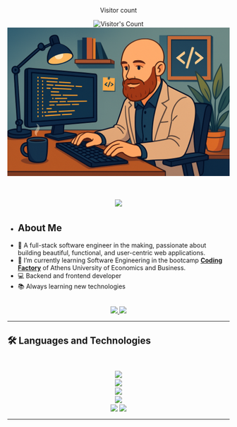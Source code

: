 <div align="center"> 
  <p>Visitor count</p>
  <img src="https://profile-counter.glitch.me/{GeorgeDurieux}/count.svg" alt="Visitor's Count" />
</div>

<img src="https://github.com/GeorgeDurieux/GeorgeDurieux/blob/main/me_coding.png" alt="Banner of a developer sitting in front of a desk">

<h1 align="center">
    <img src="https://readme-typing-svg.herokuapp.com/?font=Inter&size=48&center=true&vCenter=true&width=500&height=70&color=4493F8&duration=4000&lines=Hi+There!+👋;+I'm+George+Durieux!;" />
</h1>

- ##  About Me
- 🚀 A full-stack software engineer in the making, passionate about building beautiful, functional, and user-centric web applications.
- 🌱 I’m currently learning Software Engineering in the bootcamp **[Coding Factory](https://codingfactory.aueb.gr/)** of Athens University of Economics and Business.
- 💻 Backend and frontend developer
- 📚 Always learning new technologies

  
<br>

<div align="center">
  <a href="mailto:giorgosdurieux@gmail.com">
    <img src="https://img.shields.io/badge/Gmail-333333?style=for-the-badge&logo=gmail&logoColor=red" />
  </a>
  <a href="https://www.linkedin.com/in/george-durieux-2622a81b1/" target="_blank">
    <img src="https://img.shields.io/badge/LinkedIn-0077B5?style=for-the-badge&logo=linkedin&logoColor=white" target="_blank" />
  </a>
</div>

<hr>

## 🛠️ Languages and Technologies

<br>

<p align="center">
  <img src="https://skillicons.dev/icons?i=java,spring,maven,gradle,hibernate" /><br>
  <img src="https://skillicons.dev/icons?i=html,css,bootstrap,tailwind" /><br>
  <img src="https://skillicons.dev/icons?i=javascript,typescript,nodejs,react,angular,jquery,express" /><br>
  <img src="https://skillicons.dev/icons?i=mongodb,postgres,mysql" /><br>
  <img src="https://skillicons.dev/icons?i=docker,git,github,bash,vscode,postman" />
  <img src="https://skillicons.dev/icons?i=junit,jest" />
</p>

<hr>

